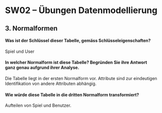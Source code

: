 # SW02 – Übungen Datenmodellierung
## 3. Normalformen
#### Was ist der Schlüssel dieser Tabelle, gemäss Schlüsseleigenschaften?
Spiel und User
#### In welcher Normalform ist diese Tabelle? Begründen Sie ihre Antwort ganz genau aufgrund ihrer Analyse.
Die Tabelle liegt in der ersten Normalform vor. Attribute sind zur eindeutigen Identifikation von andere Attributen abhängig.
#### Wie würde diese Tabelle in die dritten Normalform transformiert?
Aufteilen von Spiel und Benutzer.

